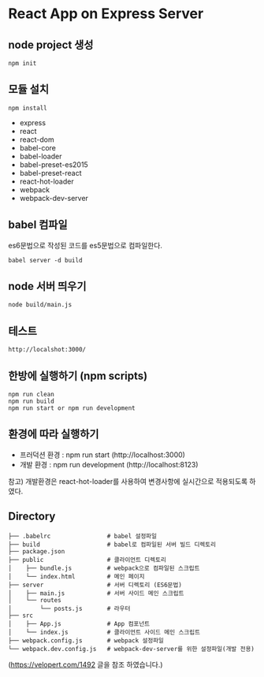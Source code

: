 # React App on Express Server
## node project 생성
```
npm init
```

## 모듈 설치
```
npm install
```
- express
- react
- react-dom
- babel-core
- babel-loader
- babel-preset-es2015
- babel-preset-react
- react-hot-loader
- webpack
- webpack-dev-server

## babel 컴파일
es6문법으로 작성된 코드를 es5문법으로 컴파일한다.
```
babel server -d build
```

## node 서버 띄우기
```
node build/main.js
```

## 테스트
```
http://localshot:3000/
```

## 한방에 실행하기 (npm scripts)
```
npm run clean
npm run build
npm run start or npm run development
```

## 환경에 따라 실행하기
- 프러덕션 환경 : npm run start (http://localhost:3000)
- 개발 환경 : npm run development (http://localhost:8123)

참고) 개발환경은 react-hot-loader를 사용하여 변경사항에 실시간으로 적용되도록 하였다.


## Directory
```
├── .babelrc                # babel 설정파일
├── build                   # babel로 컴파일된 서버 빌드 디렉토리
├── package.json 
├── public                  # 클라이언트 디렉토리
│    ├── bundle.js          # webpack으로 컴파일된 스크립트
│    └── index.html         # 메인 페이지
├── server                  # 서버 디렉토리 (ES6문법)
│    ├── main.js            # 서버 사이드 메인 스크립트
│    └── routes
│        └── posts.js       # 라우터
├── src
│    ├── App.js             # App 컴포넌트
│    └── index.js           # 클라이언트 사이드 메인 스크립트
├── webpack.config.js       # webpack 설정파일
└── webpack.dev.config.js   # webpack-dev-server를 위한 설정파일(개발 전용)
```


(https://velopert.com/1492 글을 참조 하였습니다.)